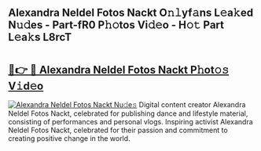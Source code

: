 ## Alexandra Neldel Fotos Nackt O𝚗𝚕yf𝚊ns L𝚎a𝚔ed N𝚞𝚍es - Part-fR0 P𝚑𝚘tos Vi𝚍𝚎o - H𝚘𝚝 Part L𝚎a𝚔s L8rcT

# <h2><a href="http://kf7b44.oniu.top/?m=Alexandra+Neldel+Fotos+Nackt">🔗👉 🔴 Alexandra Neldel Fotos Nackt P𝚑ot𝚘𝚜 V𝚒d𝚎o</a></h2>

[![Alexandra Neldel Fotos Nackt Nu𝚍e𝚜](https://i.imgur.com/0qMVB7G.gif)](http://kf7b44.oniu.top/?m=Alexandra+Neldel+Fotos+Nackt)
Digital content creator Alexandra Neldel Fotos Nackt, celebrated for publishing dance and lifestyle material, consisting of performances and personal vlogs. Inspiring activist Alexandra Neldel Fotos Nackt, celebrated for their passion and commitment to creating positive change in the world.  

